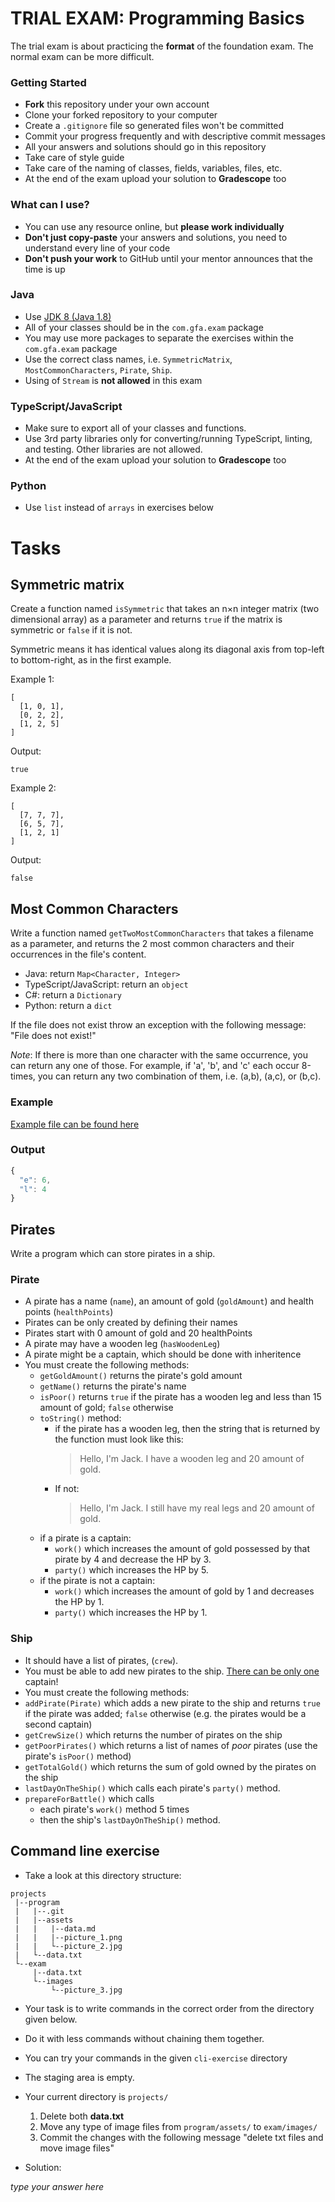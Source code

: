 # TRIAL EXAM: Programming Basics

The trial exam is about practicing the **format** of the foundation exam.
The normal exam can be more difficult.

### Getting Started
 
- **Fork** this repository under your own account
- Clone your forked repository to your computer
- Create a `.gitignore` file so generated files won't be committed
- Commit your progress frequently and with descriptive commit messages
- All your answers and solutions should go in this repository
- Take care of style guide
- Take care of the naming of classes, fields, variables, files, etc.
- At the end of the exam upload your solution to **Gradescope** too

### What can I use?

- You can use any resource online, but **please work individually**
- **Don't just copy-paste** your answers and solutions,
  you need to understand every line of your code
- **Don't push your work** to GitHub until your mentor announces
  that the time is up

### Java

- Use [JDK 8 (Java 1.8)](## "Using API from versions newer than Java 1.8 may result in syntax errors on Gradescope") 
- All of your classes should be in the `com.gfa.exam` package
- You may use more packages to separate the exercises within the `com.gfa.exam`
  package
- Use the correct class names, i.e. `SymmetricMatrix`, `MostCommonCharacters`, `Pirate`, `Ship`.  
- Using of `Stream` is **not allowed** in this exam

### TypeScript/JavaScript

- Make sure to export all of your classes and functions.
- Use 3rd party libraries only for converting/running TypeScript, linting, and testing.
Other libraries are not allowed.
- At the end of the exam upload your solution to **Gradescope** too

### Python

- Use `list` instead of `arrays` in exercises below

# Tasks

## Symmetric matrix

Create a function named `isSymmetric` 
that takes an n×n integer matrix (two dimensional array) as a parameter
and returns `true` if the matrix is symmetric
or `false` if it is not.

Symmetric means it has identical values along its diagonal axis from top-left to bottom-right,
as in the first example.

Example 1:

```
[
  [1, 0, 1],
  [0, 2, 2],
  [1, 2, 5]
]
```

Output:

```
true
```

Example 2:

```
[
  [7, 7, 7],
  [6, 5, 7],
  [1, 2, 1]
]
```

Output:

```
false
```

## Most Common Characters

Write a function named `getTwoMostCommonCharacters` that takes a filename as a parameter, and returns the 2 most common characters and their occurrences in the file's content.

- Java: return `Map<Character, Integer>`
- TypeScript/JavaScript: return an `object`
- C#: return a `Dictionary`
- Python: return a `dict`

If the file does not exist throw an exception with the following message:
"File does not exist!"

*Note*: If there is more than one character with the same occurrence, you can return any one of those. For example, if 'a', 'b', and 'c' each occur 8-times, you can return any two combination of them, i.e. (a,b), (a,c), or (b,c).

### Example

[Example file can be found here](./countchar.txt)

### Output

```js
{
  "e": 6,
  "l": 4
}
```

## Pirates
 
Write a program which can store pirates in a ship.

### Pirate
 
 - A pirate has a name (`name`), an amount of gold (`goldAmount`) and health points (`healthPoints`)
 - Pirates can be only created by defining their names
 - Pirates start with 0 amount of gold and 20 healthPoints
 - A pirate may have a wooden leg (`hasWoodenLeg`)
 - A pirate might be a captain, which should be done with inheritence
 - You must create the following methods:
   - `getGoldAmount()` returns the pirate's gold amount
   - `getName()` returns the pirate's name
   - `isPoor()` returns `true` if the pirate has a wooden leg and less than 15 amount of gold; `false` otherwise
   - `toString()` method:
     - if the pirate has a wooden leg, then the string that is returned by the function must look like this:
       > Hello, I'm Jack. I have a wooden leg and 20 amount of gold.
     - If not:
       > Hello, I'm Jack. I still have my real legs and 20 amount of gold.
   - if a pirate is a captain:
      - `work()` which increases the amount of gold possessed by that pirate by 4 and decrease the HP by 3.
      - `party()` which increases the HP by 5.
   - if the pirate is not a captain:
      - `work()` which increases the amount of gold by 1 and decreases the HP by 1.
      - `party()` which increases the HP by 1.

  
### Ship

 - It should have a list of pirates, (`crew`).
 - You must be able to add new pirates to the ship. [There can be only one](https://www.youtube.com/watch?v=ooN9xdAgi5w&t=29s) captain!
 - You must create the following methods:
 - `addPirate(Pirate)` which adds a new pirate to the ship and returns `true` if the pirate was added; 
 `false` otherwise (e.g. the pirates would be a second captain)
 - `getCrewSize()` which returns the number of pirates on the ship
 - `getPoorPirates()` which returns a list of names of *poor* pirates (use the pirate's `isPoor()` method)
 - `getTotalGold()` which returns the sum of gold owned by the pirates on the ship
 - `lastDayOnTheShip()` which calls each pirate's `party()` method.
 - `prepareForBattle()` which calls 
    - each pirate's `work()` method 5 times
    - then the ship's `lastDayOnTheShip()` method.

## Command line exercise

- Take a look at this directory structure:

```text
projects
 |--program
 |   |--.git
 |   |--assets
 |   |   |--data.md
 |   |   |--picture_1.png
 |   |   └--picture_2.jpg
 |   └--data.txt
 └--exam
     |--data.txt
     └--images
         └--picture_3.jpg
```

- Your task is to write commands in the correct order 
  from the directory given below.
- Do it with less commands without chaining them together.
- You can try your commands in the given `cli-exercise` directory
- The staging area is empty.
- Your current directory is `projects/`
  1. Delete both **data.txt**
  1. Move any type of image files from `program/assets/` to `exam/images/`
  1. Commit the changes with the following message "delete txt files and move image files"

- Solution:

*type your answer here*
